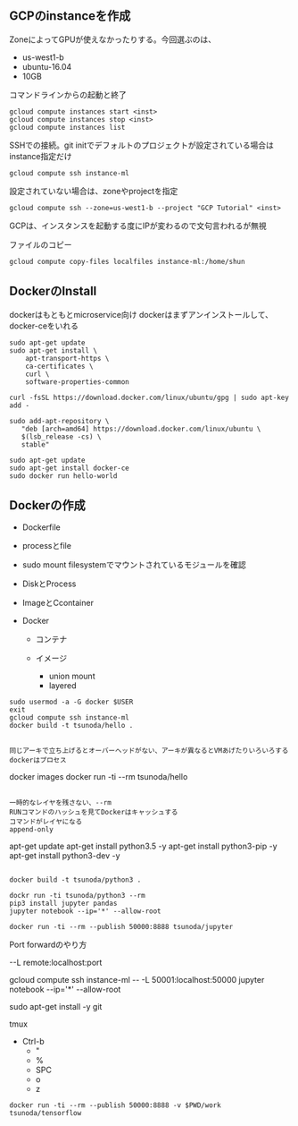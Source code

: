 ## GCPのinstanceを作成

ZoneによってGPUが使えなかったりする。今回選ぶのは、

- us-west1-b
- ubuntu-16.04
- 10GB

コマンドラインからの起動と終了

```
gcloud compute instances start <inst>
gcloud compute instances stop <inst>
gcloud compute instances list
```

SSHでの接続。git initでデフォルトのプロジェクトが設定されている場合はinstance指定だけ

```
gcloud compute ssh instance-ml
```

設定されていない場合は、zoneやprojectを指定

```
gcloud compute ssh --zone=us-west1-b --project "GCP Tutorial" <inst>
```

GCPは、インスタンスを起動する度にIPが変わるので文句言われるが無視

ファイルのコピー

```
gcloud compute copy-files localfiles instance-ml:/home/shun
```

## DockerのInstall

dockerはもともとmicroservice向け
dockerはまずアンインストールして、docker-ceをいれる

```
sudo apt-get update
sudo apt-get install \
    apt-transport-https \
    ca-certificates \
    curl \
    software-properties-common
    
curl -fsSL https://download.docker.com/linux/ubuntu/gpg | sudo apt-key add -

sudo add-apt-repository \
   "deb [arch=amd64] https://download.docker.com/linux/ubuntu \
   $(lsb_release -cs) \
   stable"
   
sudo apt-get update
sudo apt-get install docker-ce
sudo docker run hello-world
```

## Dockerの作成

- Dockerfile
- processとfile
- sudo mount filesystemでマウントされているモジュールを確認
- DiskとProcess
- ImageとCcontainer

- Docker

  - コンテナ
  - イメージ

      - union mount
      - layered

```
sudo usermod -a -G docker $USER
exit
gcloud compute ssh instance-ml
docker build -t tsunoda/hello .


同じアーキで立ち上げるとオーバーヘッドがない、アーキが異なるとVMあげたりいろいろする
dockerはプロセス

```
docker images
docker run -ti --rm tsunoda/hello
```

一時的なレイヤを残さない、--rm
RUNコマンドのハッシュを見てDockerはキャッシュする
コマンドがレイヤになる
append-only

```
apt-get update
apt-get install python3.5 -y
apt-get install python3-pip -y
apt-get install python3-dev -y
```

docker build -t tsunoda/python3 .

dockr run -ti tsunoda/python3 --rm
pip3 install jupyter pandas
jupyter notebook --ip='*' --allow-root
```

```
docker run -ti --rm --publish 50000:8888 tsunoda/jupyter
```

Port forwardのやり方

--L remote:localhost:port

gcloud compute ssh instance-ml -- -L 50001:localhost:50000
jupyter notebook --ip='*' --allow-root

sudo apt-get install -y git

tmux

- Ctrl-b
  - "
  - %
  - SPC
  - o
  - z

```
docker run -ti --rm --publish 50000:8888 -v $PWD/work tsunoda/tensorflow
```

